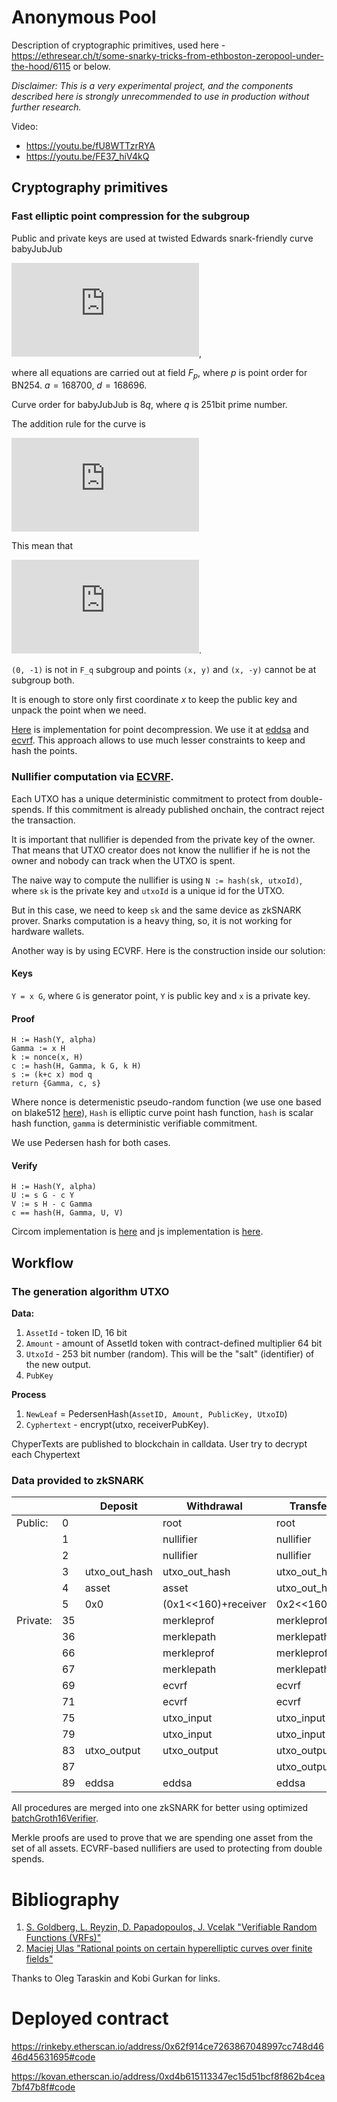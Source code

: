 # Anonymous Pool

Description of cryptographic primitives, used here - https://ethresear.ch/t/some-snarky-tricks-from-ethboston-zeropool-under-the-hood/6115 or below.

*Disclaimer: This is a very experimental project, and the components described here is strongly unrecommended to use in production without further research.*

Video:
- https://youtu.be/fU8WTTzrRYA
- https://youtu.be/FE37_hiV4kQ

## Cryptography primitives 

### Fast elliptic point compression for the subgroup

Public and private keys are used at twisted Edwards snark-friendly curve babyJubJub


![](https://latex.codecogs.com/gif.latex?a%20x%5E2%20&plus;%20y%5E2%20%3D%201%20&plus;%20d%20x%5E2%20y%5E2),


where all equations are carried out at field $F_p$, where $p$ is point order for BN254. $a = 168700$, $d = 168696$.

Curve order for babyJubJub is $8q$, where $q$ is 251bit prime number.


The addition rule for the curve is

![](https://latex.codecogs.com/gif.latex?%28x_1%2C%20y_1%29%20&plus;%20%28x_2%2C%20y_2%29%20%3D%20%5Cfrac%7Bx_1%20y_2%20&plus;%20y_1%20x_2%7D%7B1&plus;d%20x_1%20x_2%20y_1%20y_2%7D%20&plus;%20%5Cfrac%7By_1%20y_2%20-%20a%20x_1%20x_2%7D%7B1-d%20x_1%20x_2%20y_1%20y_2%7D.)

This mean that 

![](https://latex.codecogs.com/gif.latex?%28x%2C%20y%29%20&plus;%20%28x%2C%20-y%29%20%3D%20%280%2C%20-1%29).

`(0, -1)` is not in `F_q` subgroup and points `(x, y)` and `(x, -y)` cannot be at subgroup both.

It is enough to store only first coordinate $x$ to keep the public key and unpack the point when we need.

[Here](https://github.com/snjax/circomlib/blob/d1ad9cc8dc9a7b3f6a5b98f7b97c714064a3a1f6/circuits/pointbits.circom#L144) is implementation for point decompression. We use it at [eddsa](https://github.com/snjax/circomlib/blob/d1ad9cc8dc9a7b3f6a5b98f7b97c714064a3a1f6/circuits/eddsa2mimc.circom) and [ecvrf](https://github.com/snjax/circomlib/blob/d1ad9cc8dc9a7b3f6a5b98f7b97c714064a3a1f6/circuits/ecvrfpedersen.circom). This approach allows to use much lesser constraints to keep and hash the points.


### Nullifier computation via [ECVRF](https://github.com/snjax/circomlib/blob/d1ad9cc8dc9a7b3f6a5b98f7b97c714064a3a1f6/circuits/ecvrfpedersen.circom).

Each UTXO has a unique deterministic commitment to protect from double-spends. If this commitment is already published onchain, the contract reject the transaction.

It is important that nullifier is depended from the private key of the owner. That means that UTXO creator does not know the nullifier if he is not the owner and nobody can track when the UTXO is spent.

The naive way to compute the nullifier is using 
`N := hash(sk, utxoId)`, where `sk` is the private key and `utxoId` is a unique id for the UTXO.

But in this case, we need to keep `sk` and the same device as zkSNARK prover. Snarks computation is a heavy thing, so, it is not working for hardware wallets.

Another way is by using ECVRF. Here is the construction inside our solution:

#### Keys

`Y = x G`, where `G` is generator point, `Y` is public key and `x` is a private key.


#### Proof
```
H := Hash(Y, alpha)
Gamma := x H
k := nonce(x, H)
c := hash(H, Gamma, k G, k H)
s := (k+c x) mod q
return {Gamma, c, s}
```
Where nonce is determenistic pseudo-random function (we use one based on blake512 [here](https://github.com/snjax/circomlib/blob/d1ad9cc8dc9a7b3f6a5b98f7b97c714064a3a1f6/src/ecvrfpedersen.js#L19)), `Hash` is elliptic curve point hash function, `hash` is scalar hash function, `gamma` is deterministic verifiable commitment.

We use Pedersen hash for both cases. 

#### Verify
```
H := Hash(Y, alpha)
U := s G - c Y
V := s H - c Gamma
c == hash(H, Gamma, U, V)
```
Circom implementation is [here](https://github.com/snjax/circomlib/blob/d1ad9cc8dc9a7b3f6a5b98f7b97c714064a3a1f6/circuits/ecvrfpedersen.circom) and js implementation is [here](https://github.com/snjax/circomlib/blob/d1ad9cc8dc9a7b3f6a5b98f7b97c714064a3a1f6/src/ecvrfpedersen.js#L19).



## Workflow

### The generation algorithm UTXO 
**Data:**  
1. `AssetId` - token ID, 16 bit
2. `Amount` - amount of AssetId token with contract-defined multiplier 64 bit
3. `UtxoId` - 253 bit number (random). This will be the "salt" (identifier) of the new output. 
4. `PubKey` 

**Process** 
1. `NewLeaf` = PedersenHash(`AssetID, Amount, PublicKey, UtxoID`) 
2. `Cyphertext` - encrypt(utxo, receiverPubKey).

ChyperTexts are published to blockchain in calldata. User try to decrypt each Chypertext

### Data provided to zkSNARK

|          |    | Deposit       | Withdrawal          | Transfer      | AtomicSwap    |
|----------|----|---------------|---------------------|---------------|---------------|
| Public:  | 0  |               | root                | root          | root          |
|          | 1  |               | nullifier           | nullifier     | nullifier     |
|          | 2  |               | nullifier           | nullifier     | utxo_in_hash  |
|          | 3  | utxo_out_hash | utxo_out_hash       | utxo_out_hash | utxo_out_hash |
|          | 4  | asset         | asset               | utxo_out_hash | utxo_out_hash |
|          | 5  | 0x0           | (0x1<<160)+receiver | 0x2<<160      | 0x3<<160      |
| Private: | 35 |               | merkleprof          | merkleprof    | merkleprof    |
|          | 36 |               | merklepath          | merklepath    | merklepath    |
|          | 66 |               | merkleprof          | merkleprof    |               |
|          | 67 |               | merklepath          | merklepath    |               |
|          | 69 |               | ecvrf               | ecvrf         | ecvrf         |
|          | 71 |               | ecvrf               | ecvrf         | ecvrf         |
|          | 75 |               | utxo_input          | utxo_input    | utxo_input    |
|          | 79 |               | utxo_input          | utxo_input    | utxo_input    |
|          | 83 | utxo_output   | utxo_output         | utxo_output   | utxo_output   |
|          | 87 |               |                     | utxo_output   | utxo_output   |
|          | 89 | eddsa         | eddsa               | eddsa         | eddsa         |

All procedures are merged into one zkSNARK for better using optimized [batchGroth16Verifier](https://github.com/snjax/groth16batchverifier).
    
Merkle proofs are used to prove that we are spending one asset from the set of all assets. ECVRF-based nullifiers are used to protecting from double spends. 


# Bibliography

1. [S. Goldberg, L. Reyzin, D. Papadopoulos, J. Vcelak "Verifiable Random Functions (VRFs)"](https://tools.ietf.org/html/draft-irtf-cfrg-vrf-04)
1. [Maciej Ulas "Rational points on certain hyperelliptic curves over finite fields"](https://arxiv.org/pdf/0706.1448.pdf)

Thanks to Oleg Taraskin and Kobi Gurkan for links.


# Deployed contract

https://rinkeby.etherscan.io/address/0x62f914ce7263867048997cc748d4646d45631695#code

https://kovan.etherscan.io/address/0xd4b615113347ec15d51bcf8f862b4cea7bf47b8f#code

